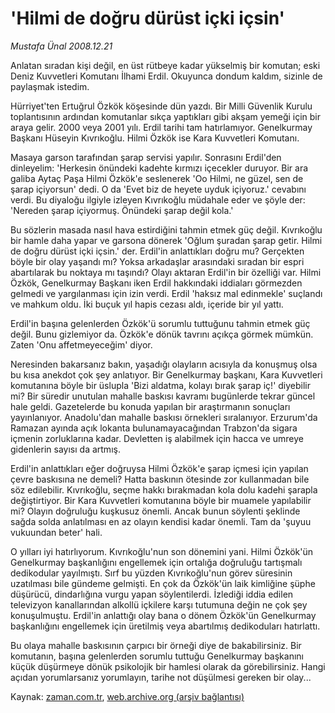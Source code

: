 # 'Hilmi de doğru dürüst içki içsin'

*Mustafa Ünal 2008.12.21*

<tr><td class="metin" colspan="2" style="padding-top: 20px; padding-left: 5px; padding-right: 10px;">Anlatan sıradan kişi değil, en üst rütbeye kadar yükselmiş bir komutan; eski Deniz Kuvvetleri Komutanı İlhami Erdil. Okuyunca dondum kaldım, sizinle de paylaşmak istedim.</td></tr><tr><td class="metin" colspan="2" style="padding-top: 20px; padding-left: 5px; padding-right: 10px;"><p>Hürriyet'ten Ertuğrul Özkök köşesinde dün yazdı. Bir Milli Güvenlik Kurulu toplantısının ardından komutanlar sıkça yaptıkları gibi akşam yemeği için bir araya gelir. 2000 veya 2001 yılı. Erdil tarihi tam hatırlamıyor. Genelkurmay Başkanı Hüseyin Kıvrıkoğlu. Hilmi Özkök ise Kara Kuvvetleri Komutanı. 
<p>Masaya garson tarafından şarap servisi yapılır. Sonrasını Erdil'den dinleyelim: 'Herkesin önündeki kadehte kırmızı içecekler duruyor. Bir ara galiba Aytaç Paşa Hilmi Özkök'e seslenerek 'Oo Hilmi, ne güzel, sen de şarap içiyorsun' dedi. O da 'Evet biz de heyete uyduk içiyoruz.' cevabını verdi. Bu diyaloğu ilgiyle izleyen Kıvrıkoğlu müdahale eder ve şöyle der: 'Nereden şarap içiyormuş. Önündeki şarap değil kola.' 
<p>Bu sözlerin masada nasıl hava estirdiğini tahmin etmek güç değil. Kıvrıkoğlu bir hamle daha yapar ve garsona dönerek 'Oğlum şuradan şarap getir. Hilmi de doğru dürüst içki içsin.' der. Erdil'in anlattıkları doğru mu? Gerçekten böyle bir olay yaşandı mı? Yoksa arkadaşlar arasındaki sıradan bir espri abartılarak bu noktaya mı taşındı? Olayı aktaran Erdil'in bir özelliği var. Hilmi Özkök, Genelkurmay Başkanı iken Erdil hakkındaki iddiaları görmezden gelmedi ve yargılanması için izin verdi. Erdil 'haksız mal edinmekle' suçlandı ve mahkum oldu. İki buçuk yıl hapis cezası aldı, içeride bir yıl yattı.
<p>Erdil'in başına gelenlerden Özkök'ü sorumlu tuttuğunu tahmin etmek güç değil. Bunu gizlemiyor da. Özkök'e dönük tavrını açıkça görmek mümkün. Zaten 'Onu affetmeyeceğim' diyor. 
<p>Neresinden bakarsanız bakın, yaşadığı olayların acısıyla da konuşmuş olsa bu kısa anekdot çok şey anlatıyor. Bir Genelkurmay başkanı, Kara Kuvvetleri komutanına böyle bir üslupla 'Bizi aldatma, kolayı bırak şarap iç!' diyebilir mi? Bir süredir unutulan mahalle baskısı kavramı bugünlerde tekrar güncel hale geldi. Gazetelerde bu konuda yapılan bir araştırmanın sonuçları yayınlanıyor. Anadolu'dan mahalle baskısı örnekleri sıralanıyor. Erzurum'da Ramazan ayında açık lokanta bulunamayacağından Trabzon'da sigara içmenin zorluklarına kadar. Devletten iş alabilmek için hacca ve umreye gidenlerin sayısı da artmış. 
<p>Erdil'in anlattıkları eğer doğruysa Hilmi Özkök'e şarap içmesi için yapılan çevre baskısına ne demeli? Hatta baskının ötesinde zor kullanmadan bile söz edilebilir. Kıvrıkoğlu, seçme hakkı bırakmadan kola dolu kadehi şarapla değiştirtiyor. Bir Kara Kuvvetleri komutanına böyle bir muamele yapılabilir mi? Olayın doğruluğu kuşkusuz önemli. Ancak bunun söylenti şeklinde sağda solda anlatılması en az olayın kendisi kadar önemli. Tam da 'şuyuu vukuundan beter' hali. 
<p>O yılları iyi hatırlıyorum. Kıvrıkoğlu'nun son dönemini yani. Hilmi Özkök'ün Genelkurmay başkanlığını engellemek için ortalığa doğruluğu tartışmalı dedikodular yayılmıştı. Sırf bu yüzden Kıvrıkoğlu'nun görev süresinin uzatılması bile gündeme gelmişti. En çok da Özkök'ün laik kimliğine şüphe düşürücü, dindarlığına vurgu yapan söylentilerdi. İzlediği iddia edilen televizyon kanallarından alkollü içkilere karşı tutumuna değin ne çok şey konuşulmuştu. Erdil'in anlattığı olay bana o dönem Özkök'ün Genelkurmay başkanlığını engellemek için üretilmiş veya abartılmış dedikoduları hatırlattı. 
<p>Bu olaya mahalle baskısının çarpıcı bir örneği diye de bakabilirsiniz. Bir komutanın, başına gelenlerden sorumlu tuttuğu Genelkurmay başkanını küçük düşürmeye dönük psikolojik bir hamlesi olarak da görebilirsiniz. Hangi açıdan yorumlarsanız yorumlayın, tarihe not düşülmesi gereken bir olay... <br/></p></p></p></p></p></p></p></p></td></tr>

Kaynak: [zaman.com.tr](http://zaman.com.tr/yazar.do?yazino=772620), [web.archive.org (arşiv bağlantısı)](http://web.archive.org/web/20090205041404/http://www.zaman.com.tr:80/yazar.do?yazino=772620)
